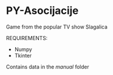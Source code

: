 # PY-Asocijacije
Game from the popular TV show Slagalica

REQUIREMENTS:
* Numpy
* Tkinter

Contains data in the *manual* folder
